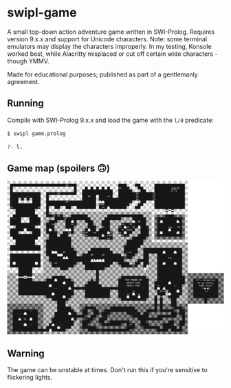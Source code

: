 # swipl-game
A small top-down action adventure game written in SWI-Prolog. Requires version 9.x.x and support for Unicode characters.
Note: some terminal emulators may display the characters improperly. In my testing, Konsole worked best, while Alacritty misplaced or cut off certain wide characters - though YMMV. 

Made for educational purposes; published as part of a gentlemanly agreement.
## Running
Compile with SWI-Prolog 9.x.x and load the game with the `l/0` predicate:
```bash
$ swipl game.prolog
```
```prolog
?- l.
```
## Game map (spoilers 🙃)
<picture>
  <a href="https://raw.githubusercontent.com/DeathFuel/swipl-game/main/map.png">
    <img width="720px" alt="Game map. Click to view full size" src="https://raw.githubusercontent.com/DeathFuel/swipl-game/main/map.png">
  </a>
</picture>

## Warning
The game can be unstable at times. Don't run this if you're sensitive to flickering lights.
